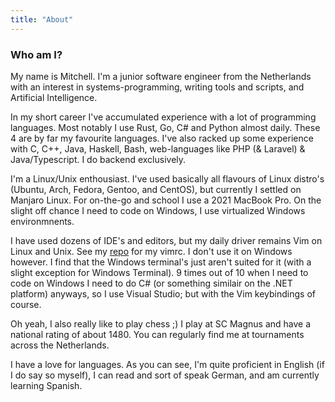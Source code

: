 ```yaml
---
title: "About"
---
```


### Who am I? 
My name is Mitchell. I'm a junior software engineer from the Netherlands with an interest in systems-programming, writing tools and scripts, and Artificial Intelligence.

In my short career I've accumulated experience with a lot of programming languages. Most notably I use Rust, Go, C# and Python almost daily. These 4 are by far my favourite languages. I've also racked up some experience with C, C++, Java, Haskell, Bash, web-languages like PHP (& Laravel) & Java/Typescript. I do backend exclusively.

I'm a Linux/Unix enthousiast. I've used basically all flavours of Linux distro's (Ubuntu, Arch, Fedora, Gentoo, and CentOS), but currently I settled on Manjaro Linux. For on-the-go and school I use a 2021 MacBook Pro. On the slight off chance I need to code on Windows, I use virtualized Windows environmnents. 

I have used dozens of IDE's and editors, but my daily driver remains Vim on Linux and Unix. See my [repo](https://github.com/MitchellWeg/vimrc) for my vimrc. I don't use it on Windows however. I find that the Windows terminal's just aren't suited for it (with a slight exception for Windows Terminal). 9 times out of 10 when I need to code on Windows I need to do C# (or something similair on the .NET platform) anyways, so I use Visual Studio; but with the Vim keybindings of course.

Oh yeah, I also really like to play chess ;) I play at SC Magnus and have a national rating of about 1480. You can regularly find me at tournaments across the Netherlands.  

I have a love for languages. As you can see, I'm quite proficient in English (if I do say so myself), I can read and sort of speak German, and am currently learning Spanish.
